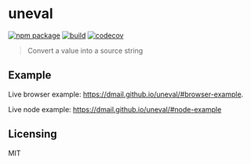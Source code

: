 # uneval

[![npm package](https://img.shields.io/npm/v/@dmail/uneval.svg)](https://www.npmjs.com/package/@dmail/uneval)
[![build](https://travis-ci.com/dmail/uneval.svg?branch=master)](http://travis-ci.com/dmail/uneval)
[![codecov](https://codecov.io/gh/dmail/uneval/branch/master/graph/badge.svg)](https://codecov.io/gh/dmail/uneval)

> Convert a value into a source string

## Example

Live browser example: https://dmail.github.io/uneval/#browser-example.

Live node example: https://dmail.github.io/uneval/#node-example

## Licensing

MIT
